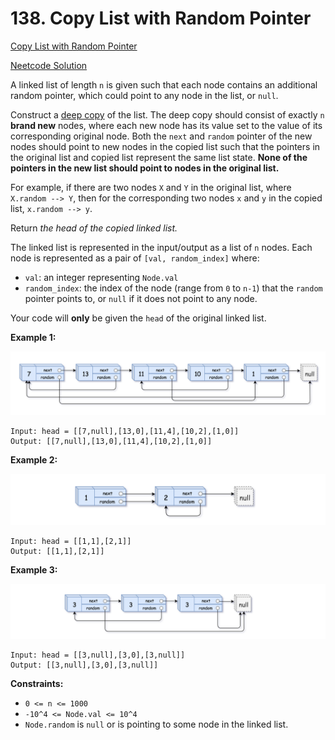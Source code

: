 # 138. Copy List with Random Pointer

[Copy List with Random Pointer](https://leetcode.com/problems/copy-list-with-random-pointer/description/)

[Neetcode Solution](https://www.youtube.com/watch?v=5Y2EiZST97Y&pp=ygUmbmVldGNvZGUgY29weSBsaXN0IGZyb20gcmFuZG9tIHBvaW50ZXI%3D)

A linked list of length `n` is given such that each node contains an additional
random pointer, which could point to any node in the list, or `null`.

Construct a [deep copy](https://en.wikipedia.org/wiki/Object_copying#Deep_copy)
of the list. The deep copy should consist of exactly `n` <b>brand new</b> nodes,
where each new node has its value set to the value of its corresponding original
node. Both the `next` and `random` pointer of the new nodes should point to new
nodes in the copied list such that the pointers in the original list and copied
list represent the same list state. <b>None of the pointers in the new list
should point to nodes in the original list.</b>

For example, if there are two nodes `X` and `Y` in the original list, where
`X.random --> Y`, then for the corresponding two nodes `x` and `y` in the copied
list, `x.random --> y`.

Return <em>the head of the copied linked list.</em>

The linked list is represented in the input/output as a list of `n` nodes. Each
node is represented as a pair of `[val, random_index]` where:

- `val`: an integer representing `Node.val`
- `random_index`: the index of the node (range from `0` to `n-1`) that the
  `random` pointer points to, or `null` if it does not point to any node.

Your code will <b>only</b> be given the `head` of the original linked list.

**Example 1:**

<img src="./copy_list_with_random_ptr_01.png" />

```
Input: head = [[7,null],[13,0],[11,4],[10,2],[1,0]]
Output: [[7,null],[13,0],[11,4],[10,2],[1,0]]
```

**Example 2:**

<img src="./copy_list_with_random_ptr_02.png" />

```
Input: head = [[1,1],[2,1]]
Output: [[1,1],[2,1]]
```

**Example 3:**

<img src="./copy_list_with_random_ptr_03.png" />

```
Input: head = [[3,null],[3,0],[3,null]]
Output: [[3,null],[3,0],[3,null]]
```

**Constraints:**

- `0 <= n <= 1000`
- `-10^4 <= Node.val <= 10^4`
- `Node.random` is `null` or is pointing to some node in the linked list.
